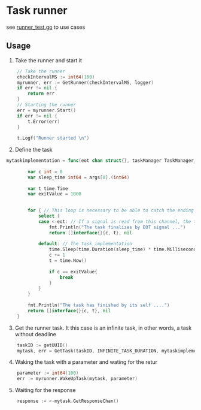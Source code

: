 # Task runner

see [runner_test.go](./runner_test.go) to use cases

## Usage
1. Take the runner and start it
```go
    // Take the runner
    checkIntervalMS := int64(100)
	myrunner, err := GetRunner(checkIntervalMS, logger)
	if err != nil {
		return err
	}
	// Starting the runner
	err = myrunner.Start()
	if err != nil {
		t.Error(err)
	}
	
	t.Logf("Runner started \n")
```

2. Define the task
```go
mytaskimplementation = func(eot chan struct{}, taskManager TaskManager_I, args []interface{}) ([]interface{}, error) {
		
		var c int = 0
		var sleep_time int64 = args[0].(int64)
		
		var t time.Time
		var exitValue = 1000
		

		for { // This loop is necessary to be able to catch the ending signal from the eot (EndOfTask) channel
			select {
			case <-eot: // If a signal is read from this channel, the task will finish
				fmt.Println("The task finalizes by EOT signal ...")
				return []interface{}{c, t}, nil
				
			default: // The task implementation
				time.Sleep(time.Duration(sleep_time) * time.Millisecond)
				c += 1
				t = time.Now()
				
				if c == exitValue{
				    break
				}
			}
		}
		
		fmt.Println("The task has finished by its self ....")
		return []interface{}{c, t}, nil
	}
```

3. Get the runner task. It this case is an infinite task, in other words, a task without deadline
```go
    taskID := getUUID()
    mytask, err = GetTask(taskID, INFINITE_TASK_DURATION, mytaskimplementation, logger)
```

4. Waking the task with a parameter and wating for the retur
```go
    parameter := int64(100)
    err := myrunner.WakeUpTask(mytask, parameter)
```

5. Waiting for the response
```go
    response := <-mytask.GetResponseChan()
```